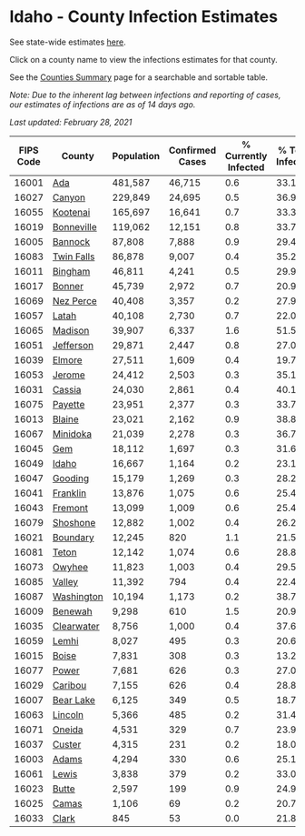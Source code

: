 # Idaho - County Infection Estimates

See state-wide estimates [here](/infections/us-id).

Click on a county name to view the infections estimates for that county.

See the [Counties Summary](/infections/summary-counties) page for a searchable and sortable table.

*Note: Due to the inherent lag between infections and reporting of cases, our estimates of infections are as of 14 days ago.*

*Last updated: February 28, 2021*

|   FIPS Code |                   County |   Population |   Confirmed Cases |   % Currently Infected |   % Total Infected |
|-------------|--------------------------|--------------|-------------------|------------------------|--------------------|
|       16001 |               [Ada](ada) |      481,587 |            46,715 |                    0.6 |               33.1 |
|       16027 |         [Canyon](canyon) |      229,849 |            24,695 |                    0.5 |               36.9 |
|       16055 |     [Kootenai](kootenai) |      165,697 |            16,641 |                    0.7 |               33.3 |
|       16019 | [Bonneville](bonneville) |      119,062 |            12,151 |                    0.8 |               33.7 |
|       16005 |       [Bannock](bannock) |       87,808 |             7,888 |                    0.9 |               29.4 |
|       16083 | [Twin Falls](twin-falls) |       86,878 |             9,007 |                    0.4 |               35.2 |
|       16011 |       [Bingham](bingham) |       46,811 |             4,241 |                    0.5 |               29.9 |
|       16017 |         [Bonner](bonner) |       45,739 |             2,972 |                    0.7 |               20.9 |
|       16069 |   [Nez Perce](nez-perce) |       40,408 |             3,357 |                    0.2 |               27.9 |
|       16057 |           [Latah](latah) |       40,108 |             2,730 |                    0.7 |               22.0 |
|       16065 |       [Madison](madison) |       39,907 |             6,337 |                    1.6 |               51.5 |
|       16051 |   [Jefferson](jefferson) |       29,871 |             2,447 |                    0.8 |               27.0 |
|       16039 |         [Elmore](elmore) |       27,511 |             1,609 |                    0.4 |               19.7 |
|       16053 |         [Jerome](jerome) |       24,412 |             2,503 |                    0.3 |               35.1 |
|       16031 |         [Cassia](cassia) |       24,030 |             2,861 |                    0.4 |               40.1 |
|       16075 |       [Payette](payette) |       23,951 |             2,377 |                    0.3 |               33.7 |
|       16013 |         [Blaine](blaine) |       23,021 |             2,162 |                    0.9 |               38.8 |
|       16067 |     [Minidoka](minidoka) |       21,039 |             2,278 |                    0.3 |               36.7 |
|       16045 |               [Gem](gem) |       18,112 |             1,697 |                    0.3 |               31.6 |
|       16049 |           [Idaho](idaho) |       16,667 |             1,164 |                    0.2 |               23.1 |
|       16047 |       [Gooding](gooding) |       15,179 |             1,269 |                    0.3 |               28.2 |
|       16041 |     [Franklin](franklin) |       13,876 |             1,075 |                    0.6 |               25.4 |
|       16043 |       [Fremont](fremont) |       13,099 |             1,009 |                    0.6 |               25.4 |
|       16079 |     [Shoshone](shoshone) |       12,882 |             1,002 |                    0.4 |               26.2 |
|       16021 |     [Boundary](boundary) |       12,245 |               820 |                    1.1 |               21.5 |
|       16081 |           [Teton](teton) |       12,142 |             1,074 |                    0.6 |               28.8 |
|       16073 |         [Owyhee](owyhee) |       11,823 |             1,003 |                    0.4 |               29.5 |
|       16085 |         [Valley](valley) |       11,392 |               794 |                    0.4 |               22.4 |
|       16087 | [Washington](washington) |       10,194 |             1,173 |                    0.2 |               38.7 |
|       16009 |       [Benewah](benewah) |        9,298 |               610 |                    1.5 |               20.9 |
|       16035 | [Clearwater](clearwater) |        8,756 |             1,000 |                    0.4 |               37.6 |
|       16059 |           [Lemhi](lemhi) |        8,027 |               495 |                    0.3 |               20.6 |
|       16015 |           [Boise](boise) |        7,831 |               308 |                    0.3 |               13.2 |
|       16077 |           [Power](power) |        7,681 |               626 |                    0.3 |               27.0 |
|       16029 |       [Caribou](caribou) |        7,155 |               626 |                    0.4 |               28.8 |
|       16007 |   [Bear Lake](bear-lake) |        6,125 |               349 |                    0.5 |               18.7 |
|       16063 |       [Lincoln](lincoln) |        5,366 |               485 |                    0.2 |               31.4 |
|       16071 |         [Oneida](oneida) |        4,531 |               329 |                    0.7 |               23.9 |
|       16037 |         [Custer](custer) |        4,315 |               231 |                    0.2 |               18.0 |
|       16003 |           [Adams](adams) |        4,294 |               330 |                    0.6 |               25.1 |
|       16061 |           [Lewis](lewis) |        3,838 |               379 |                    0.2 |               33.0 |
|       16023 |           [Butte](butte) |        2,597 |               199 |                    0.9 |               24.9 |
|       16025 |           [Camas](camas) |        1,106 |                69 |                    0.2 |               20.7 |
|       16033 |           [Clark](clark) |          845 |                53 |                    0.0 |               21.8 |